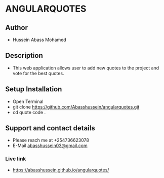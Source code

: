 # ANGULARQUOTES
## Author
- Hussein Abass Mohamed
## Description
- This web application allows user to add new quotes to the project and vote for the best quotes.
## Setup Installation
- Open Terminal
- git clone https://github.com/Abasshussein/angularquotes.git
- cd quote code .
## Support and contact details
- Please reach me at +254736623078
- E-Mail abasshussein03@gmail.com
### Live link
- https://abasshussein.github.io/angularquotes/